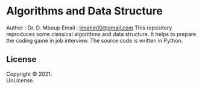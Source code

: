 # Algorithms and Data Structure 
Author : Dr. D. Mboup
Email : limahin10@gmail.com
This repository reproduces some classical algorithms and data structure. It helps to prepare the coding game in job interview. The source code is written in Python.

## License  
Copyright © 2021.  
UnLicense.

